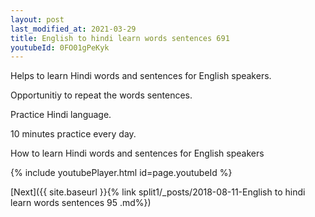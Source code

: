 ```yaml
---
layout: post
last_modified_at: 2021-03-29
title: English to hindi learn words sentences 691 
youtubeId: 0FO01gPeKyk
---
```

 
 
Helps to learn Hindi words and sentences for English speakers.

Opportunitiy to repeat the words sentences. 

Practice Hindi language. 
 
10 minutes practice every day. 
 
How to learn Hindi words and sentences for English speakers 
 
{% include youtubePlayer.html id=page.youtubeId %}
 
 
[Next]({{ site.baseurl }}{% link  split1/_posts/2018-08-11-English to hindi learn words sentences 95 .md%})
 
